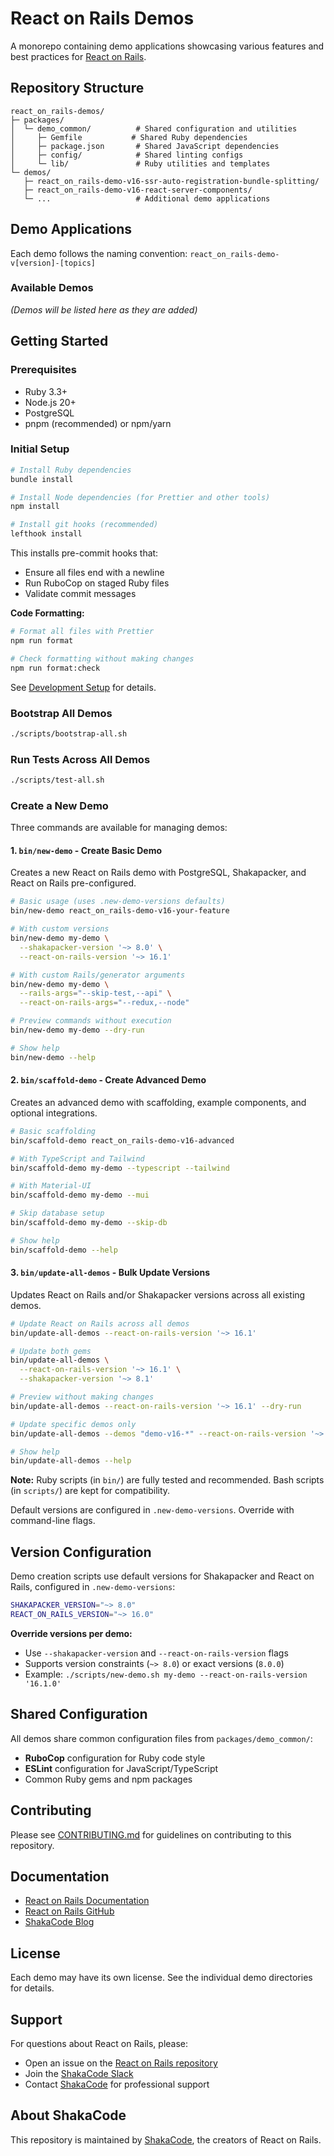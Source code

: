 # React on Rails Demos

A monorepo containing demo applications showcasing various features and best practices for [React on Rails](https://github.com/shakacode/react_on_rails).

## Repository Structure

```
react_on_rails-demos/
├─ packages/
│  └─ demo_common/          # Shared configuration and utilities
│     ├─ Gemfile           # Shared Ruby dependencies
│     ├─ package.json       # Shared JavaScript dependencies
│     ├─ config/            # Shared linting configs
│     └─ lib/               # Ruby utilities and templates
└─ demos/
   ├─ react_on_rails-demo-v16-ssr-auto-registration-bundle-splitting/
   ├─ react_on_rails-demo-v16-react-server-components/
   └─ ...                   # Additional demo applications
```

## Demo Applications

Each demo follows the naming convention: `react_on_rails-demo-v[version]-[topics]`

### Available Demos

_(Demos will be listed here as they are added)_

## Getting Started

### Prerequisites

- Ruby 3.3+
- Node.js 20+
- PostgreSQL
- pnpm (recommended) or npm/yarn

### Initial Setup

```bash
# Install Ruby dependencies
bundle install

# Install Node dependencies (for Prettier and other tools)
npm install

# Install git hooks (recommended)
lefthook install
```

This installs pre-commit hooks that:

- Ensure all files end with a newline
- Run RuboCop on staged Ruby files
- Validate commit messages

**Code Formatting:**

```bash
# Format all files with Prettier
npm run format

# Check formatting without making changes
npm run format:check
```

See [Development Setup](./docs/CONTRIBUTING_SETUP.md) for details.

### Bootstrap All Demos

```bash
./scripts/bootstrap-all.sh
```

### Run Tests Across All Demos

```bash
./scripts/test-all.sh
```

### Create a New Demo

Three commands are available for managing demos:

#### 1. `bin/new-demo` - Create Basic Demo

Creates a new React on Rails demo with PostgreSQL, Shakapacker, and React on Rails pre-configured.

```bash
# Basic usage (uses .new-demo-versions defaults)
bin/new-demo react_on_rails-demo-v16-your-feature

# With custom versions
bin/new-demo my-demo \
  --shakapacker-version '~> 8.0' \
  --react-on-rails-version '~> 16.1'

# With custom Rails/generator arguments
bin/new-demo my-demo \
  --rails-args="--skip-test,--api" \
  --react-on-rails-args="--redux,--node"

# Preview commands without execution
bin/new-demo my-demo --dry-run

# Show help
bin/new-demo --help
```

#### 2. `bin/scaffold-demo` - Create Advanced Demo

Creates an advanced demo with scaffolding, example components, and optional integrations.

```bash
# Basic scaffolding
bin/scaffold-demo react_on_rails-demo-v16-advanced

# With TypeScript and Tailwind
bin/scaffold-demo my-demo --typescript --tailwind

# With Material-UI
bin/scaffold-demo my-demo --mui

# Skip database setup
bin/scaffold-demo my-demo --skip-db

# Show help
bin/scaffold-demo --help
```

#### 3. `bin/update-all-demos` - Bulk Update Versions

Updates React on Rails and/or Shakapacker versions across all existing demos.

```bash
# Update React on Rails across all demos
bin/update-all-demos --react-on-rails-version '~> 16.1'

# Update both gems
bin/update-all-demos \
  --react-on-rails-version '~> 16.1' \
  --shakapacker-version '~> 8.1'

# Preview without making changes
bin/update-all-demos --react-on-rails-version '~> 16.1' --dry-run

# Update specific demos only
bin/update-all-demos --demos "demo-v16-*" --react-on-rails-version '~> 16.1'

# Show help
bin/update-all-demos --help
```

**Note:** Ruby scripts (in `bin/`) are fully tested and recommended. Bash scripts (in `scripts/`) are kept for compatibility.

Default versions are configured in `.new-demo-versions`. Override with command-line flags.

## Version Configuration

Demo creation scripts use default versions for Shakapacker and React on Rails, configured in `.new-demo-versions`:

```bash
SHAKAPACKER_VERSION="~> 8.0"
REACT_ON_RAILS_VERSION="~> 16.0"
```

**Override versions per demo:**

- Use `--shakapacker-version` and `--react-on-rails-version` flags
- Supports version constraints (`~> 8.0`) or exact versions (`8.0.0`)
- Example: `./scripts/new-demo.sh my-demo --react-on-rails-version '16.1.0'`

## Shared Configuration

All demos share common configuration files from `packages/demo_common/`:

- **RuboCop** configuration for Ruby code style
- **ESLint** configuration for JavaScript/TypeScript
- Common Ruby gems and npm packages

## Contributing

Please see [CONTRIBUTING.md](./CONTRIBUTING.md) for guidelines on contributing to this repository.

## Documentation

- [React on Rails Documentation](https://www.shakacode.com/react-on-rails/docs/)
- [React on Rails GitHub](https://github.com/shakacode/react_on_rails)
- [ShakaCode Blog](https://blog.shakacode.com)

## License

Each demo may have its own license. See the individual demo directories for details.

## Support

For questions about React on Rails, please:

- Open an issue on the [React on Rails repository](https://github.com/shakacode/react_on_rails/issues)
- Join the [ShakaCode Slack](https://www.shakacode.com/slack-invite)
- Contact [ShakaCode](https://www.shakacode.com) for professional support

## About ShakaCode

This repository is maintained by [ShakaCode](https://www.shakacode.com), the creators of React on Rails.
